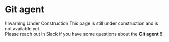 # Git agent

!!!warning Under Construction
This page is still under construction and is not available yet.<br>
Please reach out in Slack if you have some questions about the **Git agent**
!!!